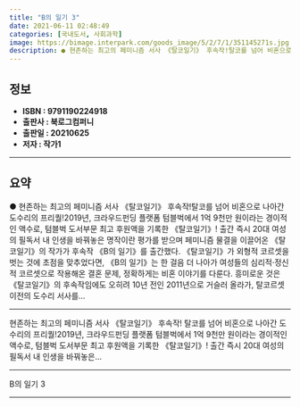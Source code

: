 ```yaml
---
title: "B의 일기 3"
date: 2021-06-11 02:48:49
categories: [국내도서, 사회과학]
image: https://bimage.interpark.com/goods_image/5/2/7/1/351145271s.jpg
description: ● 현존하는 최고의 페미니즘 서사 《탈코일기》 후속작!탈코를 넘어 비혼으로 나아간 도수리의 프리퀄!2019년, 크라우드펀딩 플랫폼 텀블벅에서 1억 9천만 원이라는 경이적인 액수로, 텀블벅 도서부문 최고 후원액을 기록한 《탈코일기》! 출간 즉시 20대 여성의 필독서 내 인생을 바꿔놓은
---
```


## **정보**

- **ISBN : 9791190224918**
- **출판사 : 북로그컴퍼니**
- **출판일 : 20210625**
- **저자 : 작가1**

------



## **요약**

●  현존하는 최고의 페미니즘 서사 《탈코일기》 후속작!탈코를 넘어 비혼으로 나아간 도수리의 프리퀄!2019년, 크라우드펀딩 플랫폼 텀블벅에서 1억 9천만 원이라는 경이적인 액수로, 텀블벅 도서부문 최고 후원액을 기록한 《탈코일기》! 출간 즉시 20대 여성의 필독서 내 인생을 바꿔놓은 명작이란 평가를 받으며 페미니즘 물결을 이끌어온 《탈코일기》의 작가가 후속작 《B의 일기》를 출간했다. 《탈코일기》가 외형적 코르셋을 벗는 것에 초점을 맞추었다면, 《B의 일기》는 한 걸음 더 나아가 여성들의 심리적·정신적 코르셋으로 작용해온 결혼 문제, 정확하게는 비혼 이야기를 다룬다. 흥미로운 것은 《탈코일기》의 후속작임에도 오히려 10년 전인 2011년으로 거슬러 올라가, 탈코르셋 이전의 도수리 서사를...

------

현존하는 최고의 페미니즘 서사 《탈코일기》 후속작!
탈코를 넘어 비혼으로 나아간 도수리의 프리퀄!2019년, 크라우드펀딩 플랫폼 텀블벅에서 1억 9천만 원이라는 경이적인 액수로, 텀블벅 도서부문 최고 후원액을 기록한 《탈코일기》! 출간 즉시 20대 여성의 필독서 내 인생을 바꿔놓은... 

------


B의 일기 3 

------



